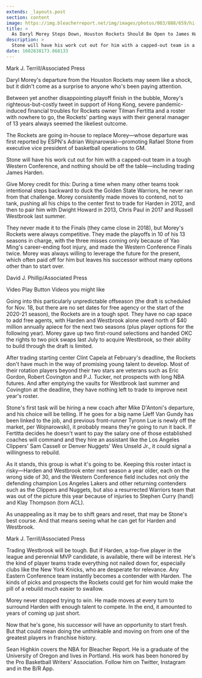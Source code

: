 ```yaml
--- 
extends: _layouts.post 
section: content 
image: https://img.bleacherreport.net/img/images/photos/003/888/659/hi-res-3d26e2bbe1f7ada4987d052f04391205_crop_exact.jpg?w=1200&h=1200&q=75 
title: > 
  As Daryl Morey Steps Down, Houston Rockets Should Be Open to James Harden Trade 
description: > 
  Stone will have his work cut out for him with a capped-out team in a tough Western Conference, and nothing should be off the table—including trading James Harden.They never made it to the Finals (they came close in 2018), but Morey's Rockets were always competitive.They made the playoffs in 10 of his 13 seasons in charge, with the three misses coming only because of Yao Ming's career-ending foot injury, and made the Western Conference Finals twice.But if Harden, a top-five player in the league and perennial MVP candidate, is available, there will be interest.Any Eastern Conference team instantly becomes a contender with Harden. 
date: 1602838173.868133 
--- 
```

Mark J. Terrill/Associated Press

Daryl Morey's departure from the Houston Rockets may seem like a shock, but it didn't come as a surprise to anyone who's been paying attention.

Between yet another disappointing playoff finish in the bubble, Morey's righteous-but-costly tweet in support of Hong Kong, severe pandemic-induced financial troubles for Rockets owner Tilman Fertitta and a roster with nowhere to go, the Rockets' parting ways with their general manager of 13 years always seemed the likeliest outcome.

The Rockets are going in-house to replace Morey—whose departure was first reported by ESPN's Adrian Wojnarowski—promoting Rafael Stone from executive vice president of basketball operations to GM.

Stone will have his work cut out for him with a capped-out team in a tough Western Conference, and nothing should be off the table—including trading James Harden.

Give Morey credit for this: During a time when many other teams took intentional steps backward to duck the Golden State Warriors, he never ran from that challenge. Morey consistently made moves to contend, not to tank, pushing all his chips to the center first to trade for Harden in 2012, and then to pair him with Dwight Howard in 2013, Chris Paul in 2017 and Russell Westbrook last summer.

They never made it to the Finals (they came close in 2018), but Morey's Rockets were always competitive. They made the playoffs in 10 of his 13 seasons in charge, with the three misses coming only because of Yao Ming's career-ending foot injury, and made the Western Conference Finals twice. Morey was always willing to leverage the future for the present, which often paid off for him but leaves his successor without many options other than to start over.

David J. Phillip/Associated Press

Video Play Button Videos you might like

Going into this particularly unpredictable offseason (the draft is scheduled for Nov. 18, but there are no set dates for free agency or the start of the 2020-21 season), the Rockets are in a tough spot. They have no cap space to add free agents, with Harden and Westbrook alone owed north of $40 million annually apiece for the next two seasons (plus player options for the following year). Morey gave up two first-round selections and handed OKC the rights to two pick swaps last July to acquire Westbrook, so their ability to build through the draft is limited.

After trading starting center Clint Capela at February's deadline, the Rockets don't have much in the way of promising young talent to develop. Most of their rotation players beyond their two stars are veterans such as Eric Gordon, Robert Covington and P.J. Tucker, not prospects with long NBA futures. And after emptying the vaults for Westbrook last summer and Covington at the deadline, they have nothing left to trade to improve next year's roster.

Stone's first task will be hiring a new coach after Mike D'Antoni's departure, and his choice will be telling. If he goes for a big name (Jeff Van Gundy has been linked to the job, and previous front-runner Tyronn Lue is newly off the market, per Wojnarowski), it probably means they're going to run it back. If Fertitta decides he doesn't want to pay the salary one of those established coaches will command and they hire an assistant like the Los Angeles Clippers' Sam Cassell or Denver Nuggets' Wes Unseld Jr., it could signal a willingness to rebuild.

As it stands, this group is what it's going to be. Keeping this roster intact is risky—Harden and Westbrook enter next season a year older, each on the wrong side of 30, and the Western Conference field includes not only the defending champion Los Angeles Lakers and other returning contenders such as the Clippers and Nuggets, but also a resurrected Warriors team that was out of the picture this year because of injuries to Stephen Curry (hand) and Klay Thompson (torn ACL).

As unappealing as it may be to shift gears and reset, that may be Stone's best course. And that means seeing what he can get for Harden and Westbrook.

Mark J. Terrill/Associated Press

Trading Westbrook will be tough. But if Harden, a top-five player in the league and perennial MVP candidate, is available, there will be interest. He's the kind of player teams trade everything not nailed down for, especially clubs like the New York Knicks, who are desperate for relevance. Any Eastern Conference team instantly becomes a contender with Harden. The kinds of picks and prospects the Rockets could get for him would make the pill of a rebuild much easier to swallow.

Morey never stopped trying to win. He made moves at every turn to surround Harden with enough talent to compete. In the end, it amounted to years of coming up just short.

Now that he's gone, his successor will have an opportunity to start fresh. But that could mean doing the unthinkable and moving on from one of the greatest players in franchise history.

Sean Highkin covers the NBA for Bleacher Report. He is a graduate of the University of Oregon and lives in Portland. His work has been honored by the Pro Basketball Writers' Association. Follow him on Twitter, Instagram and in the B/R App.